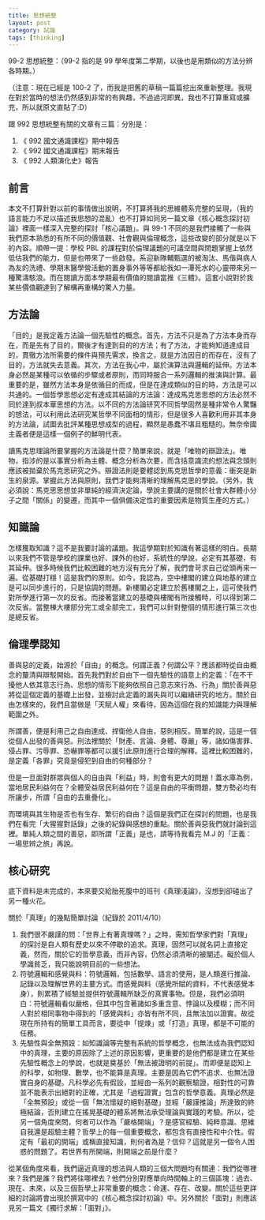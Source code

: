 ```yaml
---
title: 思想統整
layout: post
category: 試論
tags: [thinking]
---
```

99-2 思想統整：（99-2 指的是 99 學年度第二學期，以後也是用類似的方法分辨各時期。）

（注意：現在已經是 100-2 了，而我是把舊的草稿一篇篇挖出來重新整理。我現在對於當時的想法仍然感到非常的有興趣，不過過河即異，我也不打算重寫或擴充，所以就原文直貼了:D）

跟 992 思想統整有關的文章有三篇：分別是：

1. 《 992 國文通識課程》期中報告
2. 《 992 國文通識課程》期末報告
3. 《 992 人類演化史》報告

## 前言

本文不打算針對以前的事情做出說明，不打算將我的思維體系完整的呈現，（我的語言能力不足以描述我思想的混亂）也不打算如同另一篇文章《核心概念探討初論》裡面一樣深入完整的探討「核心議題」。與 99-1 不同的是我們接觸了一些與我們原本熟悉的有所不同的價值觀、社會觀與倫理概念，這些改變的部分就是以下的內容。順帶一提：學校 PBL 的課程對於倫理議題的可議空間與問題掌握上依然低估我們的能力，但是也帶來了一些啟發。系迎新隊輔甄選的被淘汰、馬偕與病人為友的洗禮、學期末醫學營活動的置身事外等等都給我如一潭死水的心靈帶來另一種驚濤駭浪。而在閱讀方面本學期最有價值的閱讀當推《三體》。這套小說對於我某些價值觀達到了解構再重構的驚人力量。

## 方法論

「目的」是我定義方法論一個先驗性的概念。首先，方法不只是為了方法本身而存在，而是先有了目的，爾後才有達到目的的方法；有了方法，才能夠知道達成目的，貫徹方法所需要的條件與預先需求，換言之，就是方法因目的而存在，沒有了目的，方法就失去意義。其次，方法在我心中，屬於演算法與邏輯的延伸。方法本身必然是某種可以依循的步驟或者原則，而同時服合一系列邏輯的推演與計算。最重要的是，雖然方法本身是依循目的而成，但是在達成類似的目的時，方法是可以共通的。一個哲學思想必定有達成其結論的方法論：達成馬克思思想的方法必然不同於達到叔本華思想的方法。以不同的方法論研究不同哲學固然是種非常令人驚豔的想法，可以利用此法研究某哲學不同面相的情形，但是很多人喜歡利用非其本身的方法論，試圖去批評某種思想成型的過程，顯然是愚蠢不堪且粗糙的。無奈帝國主義者便是這樣一個例子的鮮明代表。

讀馬克思理論所要掌握的方法論是什麼？簡單來說，就是「唯物的辯證法」。唯物，指涉的是以事實分析為主體、概念分析為次要，而含括意識流的想法與念頭則應該被拋棄於馬克思研究之外。辯證法則是要體認到馬克思哲學的意義：衝突是新生的泉源。掌握此方法與原則，我們才能夠清晰的理解馬克思的學說。（另外，我必須說：馬克思思想並非單純的經濟決定論，學說主要講的是關於社會大群體小分子之間「關係」的變遷，而其中一個俱備決定性的重要因素是物質生產的方式。）

## 知識論

怎樣獲取知識？這不是我要討論的議題。我這學期對於知識有著這樣的明白。長期以來我們不管是學校的課業也好、課外的也好，系統性的學說，必定有其基礎，有其延伸。很多時候我們比較困難的地方沒有充分了解，我們會苛求自己從頭再來一遍。從基礎打穩！這是我們的原則。如今，我認為，空中樓閣的建立與地基的建立是可以同步進行的，只是協調的問題。新樓閣必定建立於舊樓閣之上，這可使我們對所學進行第一次的反省。而接著當建立的基礎與樓閣有所接觸時，可以得到第二次反省。當整棟大樓部分完工或全部完工，我們可以針對整個的情形進行第三次也是總反省。

## 倫理學認知

善與惡的定義，始源於「自由」的概念。何謂正義？何謂公平？應該都時從自由概念的釐清與辯駁開始。首先我們對於自由下一個先驗性的語意上的定義：「在不干擾他人依其意志行為、思想的情形下能夠依照自己意志來行為、行為」關於善與惡將從這個定義的基礎上出發，並檢討此定義的漏失與可以繼續研究的地方。關於自由怎樣來的，我們且當做是「天賦人權」來看待，因為這個在我的知識能力與理解範圍之外。

所謂善，便是利用己之自由達成、捍衛他人自由，惡則相反。簡單的說，這是一個從個人出發的善與惡。刑法裡關於「財產、言論、身體、尊嚴」等，諸如傷害罪、侵占罪、污辱罪、恐嚇罪等都可以援引此原則進行合理的解釋。這裡比較困難的，是定義「各罪」究竟是侵犯到自由的何種部分？

 但是一旦面對群眾與個人的自由與「利益」時，則會有更大的問題！蓋水庫為例，當地居民利益何在？全體受益居民利益何在？這是自由的平衡問題，雙方勢必均有所讓步，所謂「自由的去重疊化」。

而環境與其生物是否也有生存、繁衍的自由？這個是我們正在探討的問題，也是我們在看完「大猩猩對話錄」之後的紀錄與感想的重點。關於善與惡我們就討論到這裡。單純人類之間的善惡，即所謂「正義」是也，請等待我看完 M.J 的「正義：一場思辨之旅」再說。

## 核心研究

底下資料是未完成的，本來要交給胎死腹中的班刊《真理淺論》，沒想到卻碰出了另一種火花。

關於「真理」的幾點簡單討論（紀錄於 2011/4/10）

1. 我們很不嚴謹的問：「世界上有著真理嗎？」之時，需知哲學家們對「真理」的探討是自人類有歷史以來不停歇的追求。真理，固然可以就名詞上直接定義，然而，關於它的哲學意義，而非內容，仍然必須清晰的被闡述。礙於個人學識貧乏，我只能說明目前的一些想法。
2. 符號邏輯和感覺與料：符號邏輯，包括數學、語言的使用，是人類進行推論、記錄以及理解世界的主要方式。而感覺與料（感覺所賦的資料，不代表感覺本身），則累積了經驗並提供符號邏輯所缺乏的真實事物。但是，我們必須明白：符號邏輯看似嚴格，但其中包含著諸如多重含意、悖論以及模糊；而不同人對於相同事物中得到的「感覺與料」亦皆有所不同，且無法加以證實。故從現在所持有的簡單工具而言，要從中「提煉」或「打造」真理，都是不可能的任務。
3. 先驗性與全無預設：如知識論等完整有系統的哲學概念，也無法成為我們認知中的真理，主要的原因除了上述的原因影響，更重要的是他們都是建立在某些先驗性概念上的學說，也就是奠基於「無法被證明的前提」。而即便是認知上的科學，如物理、數學，也不能算是真理。主要是因為它們不追求、也無法證實自身的基礎。凡科學必先有假設，並經由一系列的觀察驗證，相對性的可靠並不能表示出絕對的正確，尤其是「過程證實」包含的哲學意義。真理必然是「全無預設」或從一個「無法懷疑的絕對基礎」並經「嚴謹推論」所達致的終極結論，否則建立在搖晃基礎的體系將無法承受理論與實踐的考驗。所以，從另一個角度來問，何者可以作為「嚴格開端」？是感官經驗、純粹意識、思維自我還是超驗主體？哲學上的每一個重要概念，都包含有直接性和中介性。假定有「最初的開端」或稱直接知識，則何者為是？信仰？這就是另一個令人困惑的問題了。若世界有所開端，則開端之前是什麼？

從某個角度來看，我們逼近真理的想法與人類的三個大問題均有關連：我們從哪裡來？我們是誰？我們將往哪裡去？他們分別對應單向時間軸上的三個區塊：過去、現在、未來，以及三個哲學上非常重要的概念：命運、存在、改變。關於這些更詳細的討論將會出現於撰寫中的《核心概念探討初論》中。另外關於「面對」則應該見另一篇文《獨行求解：「面對」》。
